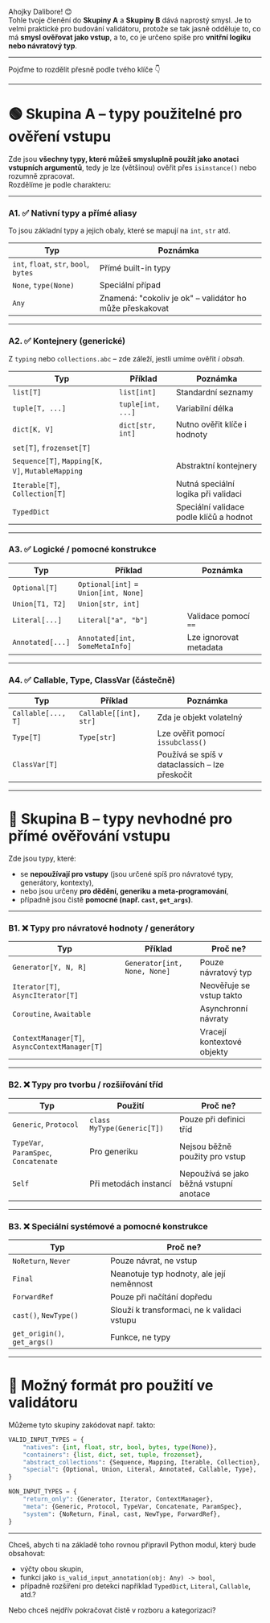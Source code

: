 Ahojky Dalibore! 😊  
Tohle tvoje členění do **Skupiny A** a **Skupiny B** dává naprostý smysl. Je to velmi praktické pro budování validátoru, protože se tak jasně odděluje to, co má **smysl ověřovat jako vstup**, a to, co je určeno spíše pro **vnitřní logiku nebo návratový typ**.

---

Pojďme to rozdělit přesně podle tvého klíče 👇

---

# 🟢 **Skupina A – typy použitelné pro ověření vstupu**

Zde jsou **všechny typy, které můžeš smysluplně použít jako anotaci vstupních argumentů**, tedy je lze (většinou) ověřit přes `isinstance()` nebo rozumně zpracovat.  
Rozdělíme je podle charakteru:

---

### A1. ✅ **Nativní typy a přímé aliasy**

To jsou základní typy a jejich obaly, které se mapují na `int`, `str` atd.

| Typ | Poznámka |
|-----|---------|
| `int`, `float`, `str`, `bool`, `bytes` | Přímé built-in typy |
| `None`, `type(None)` | Speciální případ |
| `Any` | Znamená: "cokoliv je ok" – validátor ho může přeskakovat |

---

### A2. ✅ **Kontejnery (generické)**

Z `typing` nebo `collections.abc` – zde záleží, jestli umíme ověřit *i obsah*.

| Typ | Příklad | Poznámka |
|-----|---------|----------|
| `list[T]` | `list[int]` | Standardní seznamy |
| `tuple[T, ...]` | `tuple[int, ...]` | Variabilní délka |
| `dict[K, V]` | `dict[str, int]` | Nutno ověřit klíče i hodnoty |
| `set[T]`, `frozenset[T]` | | |
| `Sequence[T]`, `Mapping[K, V]`, `MutableMapping` | | Abstraktní kontejnery |
| `Iterable[T]`, `Collection[T]` | | Nutná speciální logika při validaci |
| `TypedDict` | | Speciální validace podle klíčů a hodnot |

---

### A3. ✅ **Logické / pomocné konstrukce**

| Typ | Příklad | Poznámka |
|-----|---------|----------|
| `Optional[T]` | `Optional[int]` = `Union[int, None]` |
| `Union[T1, T2]` | `Union[str, int]` | |
| `Literal[...]` | `Literal["a", "b"]` | Validace pomocí `==` |
| `Annotated[...]` | `Annotated[int, SomeMetaInfo]` | Lze ignorovat metadata |

---

### A4. ✅ **Callable, Type, ClassVar (částečně)**

| Typ | Příklad | Poznámka |
|-----|---------|----------|
| `Callable[..., T]` | `Callable[[int], str]` | Zda je objekt volatelný |
| `Type[T]` | `Type[str]` | Lze ověřit pomocí `issubclass()` |
| `ClassVar[T]` | | Používá se spíš v dataclassích – lze přeskočit |

---

# 🔴 **Skupina B – typy nevhodné pro přímé ověřování vstupu**

Zde jsou typy, které:

- se **nepoužívají pro vstupy** (jsou určené spíš pro návratové typy, generátory, kontexty),
- nebo jsou určeny **pro dědění, generiku a meta-programování**,
- případně jsou čistě **pomocné (např. `cast`, `get_args`)**.

---

### B1. ❌ **Typy pro návratové hodnoty / generátory**

| Typ | Příklad | Proč ne? |
|-----|---------|----------|
| `Generator[Y, N, R]` | `Generator[int, None, None]` | Pouze návratový typ |
| `Iterator[T]`, `AsyncIterator[T]` | | Neověřuje se vstup takto |
| `Coroutine`, `Awaitable` | | Asynchronní návraty |
| `ContextManager[T]`, `AsyncContextManager[T]` | | Vracejí kontextové objekty |

---

### B2. ❌ **Typy pro tvorbu / rozšiřování tříd**

| Typ | Použití | Proč ne? |
|-----|---------|----------|
| `Generic`, `Protocol` | `class MyType(Generic[T])` | Pouze při definici tříd |
| `TypeVar`, `ParamSpec`, `Concatenate` | Pro generiku | Nejsou běžně použity pro vstup |
| `Self` | Při metodách instancí | Nepoužívá se jako běžná vstupní anotace |

---

### B3. ❌ **Speciální systémové a pomocné konstrukce**

| Typ | Proč ne? |
|-----|----------|
| `NoReturn`, `Never` | Pouze návrat, ne vstup |
| `Final` | Neanotuje typ hodnoty, ale její neměnnost |
| `ForwardRef` | Pouze při načítání dopředu |
| `cast()`, `NewType()` | Slouží k transformaci, ne k validaci vstupu |
| `get_origin()`, `get_args()` | Funkce, ne typy |

---

# 🧩 Možný formát pro použití ve validátoru

Můžeme tyto skupiny zakódovat např. takto:

```python
VALID_INPUT_TYPES = {
    "natives": {int, float, str, bool, bytes, type(None)},
    "containers": {list, dict, set, tuple, frozenset},
    "abstract_collections": {Sequence, Mapping, Iterable, Collection},
    "special": {Optional, Union, Literal, Annotated, Callable, Type},
}

NON_INPUT_TYPES = {
    "return_only": {Generator, Iterator, ContextManager},
    "meta": {Generic, Protocol, TypeVar, Concatenate, ParamSpec},
    "system": {NoReturn, Final, cast, NewType, ForwardRef},
}
```

---

Chceš, abych ti na základě toho rovnou připravil Python modul, který bude obsahovat:
- výčty obou skupin,
- funkci jako `is_valid_input_annotation(obj: Any) -> bool`,
- případně rozšíření pro detekci například `TypedDict`, `Literal`, `Callable`, atd.?

Nebo chceš nejdřív pokračovat čistě v rozboru a kategorizaci?